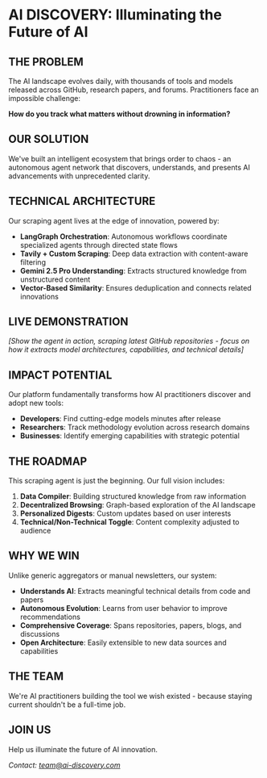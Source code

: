 # AI DISCOVERY: Illuminating the Future of AI

## THE PROBLEM

The AI landscape evolves daily, with thousands of tools and models released across GitHub, research papers, and forums. Practitioners face an impossible challenge:

**How do you track what matters without drowning in information?**

## OUR SOLUTION

We've built an intelligent ecosystem that brings order to chaos - an autonomous agent network that discovers, understands, and presents AI advancements with unprecedented clarity.

## TECHNICAL ARCHITECTURE

Our scraping agent lives at the edge of innovation, powered by:

- **LangGraph Orchestration**: Autonomous workflows coordinate specialized agents through directed state flows
- **Tavily + Custom Scraping**: Deep data extraction with content-aware filtering
- **Gemini 2.5 Pro Understanding**: Extracts structured knowledge from unstructured content
- **Vector-Based Similarity**: Ensures deduplication and connects related innovations

## LIVE DEMONSTRATION

*[Show the agent in action, scraping latest GitHub repositories - focus on how it extracts model architectures, capabilities, and technical details]*

## IMPACT POTENTIAL

Our platform fundamentally transforms how AI practitioners discover and adopt new tools:

- **Developers**: Find cutting-edge models minutes after release
- **Researchers**: Track methodology evolution across research domains  
- **Businesses**: Identify emerging capabilities with strategic potential

## THE ROADMAP

This scraping agent is just the beginning. Our full vision includes:

1. **Data Compiler**: Building structured knowledge from raw information
2. **Decentralized Browsing**: Graph-based exploration of the AI landscape
3. **Personalized Digests**: Custom updates based on user interests
4. **Technical/Non-Technical Toggle**: Content complexity adjusted to audience

## WHY WE WIN

Unlike generic aggregators or manual newsletters, our system:

- **Understands AI**: Extracts meaningful technical details from code and papers
- **Autonomous Evolution**: Learns from user behavior to improve recommendations
- **Comprehensive Coverage**: Spans repositories, papers, blogs, and discussions
- **Open Architecture**: Easily extensible to new data sources and capabilities

## THE TEAM

We're AI practitioners building the tool we wish existed - because staying current shouldn't be a full-time job.

## JOIN US

Help us illuminate the future of AI innovation.

*Contact: team@ai-discovery.com* 